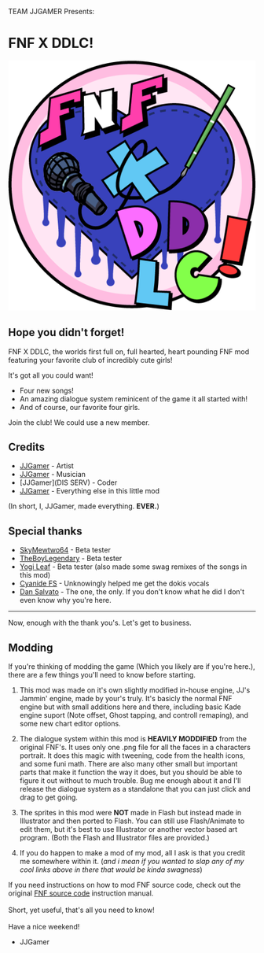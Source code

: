 TEAM JJGAMER Presents:
# FNF X DDLC!
![FNF X DDLC!](art/iconOG.png)

Hope you didn't forget!
---
FNF X DDLC, the worlds first full on, full hearted, heart pounding FNF mod featuring your favorite club of incredibly cute girls!

It's got all you could want!
- Four new songs!
- An amazing dialogue system reminicent of the game it all started with!
- And of course, our favorite four girls.

Join the club! We could use a new member.

## Credits
- [JJGamer](YT) - Artist
- [JJGamer](TW) - Musician
- [JJGamer](DIS SERV) - Coder
- [JJGamer](???) - Everything else in this little mod

(In short, I, JJGamer, made everything. **EVER.**)

## Special thanks
- [SkyMewtwo64]() - Beta tester
- [TheBoyLegendary]() - Beta tester
- [Yogi Leaf]() - Beta tester (also made some swag remixes of the songs in this mod)
- [Cyanide FS]() - Unknowingly helped me get the dokis vocals
- [Dan Salvato]() - The one, the only. If you don't know what he did I don't even know why you're here.

---

Now, enough with the thank you's. Let's get to business.

## Modding
If you're thinking of modding the game (Which you likely are if you're here.), there are a few things you'll need to know before starting.

1. This mod was made on it's own slightly modified in-house engine, JJ's Jammin' engine, made by your's truly. It's basicly the normal FNF engine but with small additions here and there, including basic Kade engine suport (Note offset, Ghost tapping, and controll remaping), and some new chart editor options.

2. The dialogue system within this mod is **HEAVILY MODDIFIED** from the original FNF's. It uses only one .png file for all the faces in a characters portrait. It does this magic with tweening, code from the health icons, and some funi math. There are also many other small but important parts that make it function the way it does, but you should be able to figure it out without to much trouble. Bug me enough about it and I'll release the dialogue system as a standalone that you can just click and drag to get going.

3. The sprites in this mod were **NOT** made in Flash but instead made in Illustrator and then ported to Flash. You can still use Flash/Animate to edit them, but it's best to use Illustrator or another vector based art program. (Both the Flash and Illustrator files are provided.)

4. If you do happen to make a mod of my mod, all I ask is that you credit me somewhere within it. (_and i mean if you wanted to slap any of my cool links above in there that would be kinda swagness_)

If you need instructions on how to mod FNF source code, check out the original [FNF source code](https://github.com/ninjamuffin99/Funkin) instruction manual.
<br>
<br>
Short, yet useful, that's all you need to know!
<br>
<br>
Have a nice weekend!

- JJGamer

